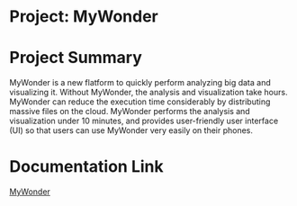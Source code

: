 # Project: MyWonder

# Project Summary
MyWonder is a new flatform to quickly perform analyzing big data and visualizing it. Without MyWonder, the analysis and visualization take hours. MyWonder can reduce the execution time considerably by distributing massive files on the cloud. MyWonder performs the analysis and visualization under 10 minutes, and provides user-friendly user interface (UI) so that users can use MyWonder very easily on their phones.

# Documentation Link
[MyWonder](https://khider-garijo-corp.github.io/myproject/)
